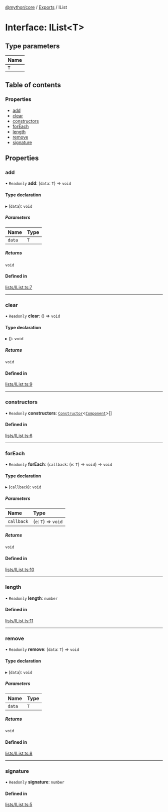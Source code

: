 [@mythor/core](../README.md) / [Exports](../modules.md) / IList

# Interface: IList<T\>

## Type parameters

| Name |
| :------ |
| `T` |

## Table of contents

### Properties

- [add](IList.md#add)
- [clear](IList.md#clear)
- [constructors](IList.md#constructors)
- [forEach](IList.md#foreach)
- [length](IList.md#length)
- [remove](IList.md#remove)
- [signature](IList.md#signature)

## Properties

### add

• `Readonly` **add**: (`data`: `T`) => `void`

#### Type declaration

▸ (`data`): `void`

##### Parameters

| Name | Type |
| :------ | :------ |
| `data` | `T` |

##### Returns

`void`

#### Defined in

[lists/IList.ts:7](https://github.com/desaintvincent/mythor/blob/b67d207/packages/core/src/lists/IList.ts#L7)

___

### clear

• `Readonly` **clear**: () => `void`

#### Type declaration

▸ (): `void`

##### Returns

`void`

#### Defined in

[lists/IList.ts:9](https://github.com/desaintvincent/mythor/blob/b67d207/packages/core/src/lists/IList.ts#L9)

___

### constructors

• `Readonly` **constructors**: [`Constructor`](../modules.md#constructor)<[`Component`](../classes/Component.md)\>[]

#### Defined in

[lists/IList.ts:6](https://github.com/desaintvincent/mythor/blob/b67d207/packages/core/src/lists/IList.ts#L6)

___

### forEach

• `Readonly` **forEach**: (`callback`: (`e`: `T`) => `void`) => `void`

#### Type declaration

▸ (`callback`): `void`

##### Parameters

| Name | Type |
| :------ | :------ |
| `callback` | (`e`: `T`) => `void` |

##### Returns

`void`

#### Defined in

[lists/IList.ts:10](https://github.com/desaintvincent/mythor/blob/b67d207/packages/core/src/lists/IList.ts#L10)

___

### length

• `Readonly` **length**: `number`

#### Defined in

[lists/IList.ts:11](https://github.com/desaintvincent/mythor/blob/b67d207/packages/core/src/lists/IList.ts#L11)

___

### remove

• `Readonly` **remove**: (`data`: `T`) => `void`

#### Type declaration

▸ (`data`): `void`

##### Parameters

| Name | Type |
| :------ | :------ |
| `data` | `T` |

##### Returns

`void`

#### Defined in

[lists/IList.ts:8](https://github.com/desaintvincent/mythor/blob/b67d207/packages/core/src/lists/IList.ts#L8)

___

### signature

• `Readonly` **signature**: `number`

#### Defined in

[lists/IList.ts:5](https://github.com/desaintvincent/mythor/blob/b67d207/packages/core/src/lists/IList.ts#L5)
